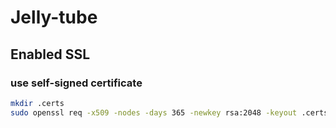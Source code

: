# Jelly-tube
## Enabled SSL
### use self-signed certificate
```bash
mkdir .certs
sudo openssl req -x509 -nodes -days 365 -newkey rsa:2048 -keyout .certs/server.key -out .certs/server.crt
```
